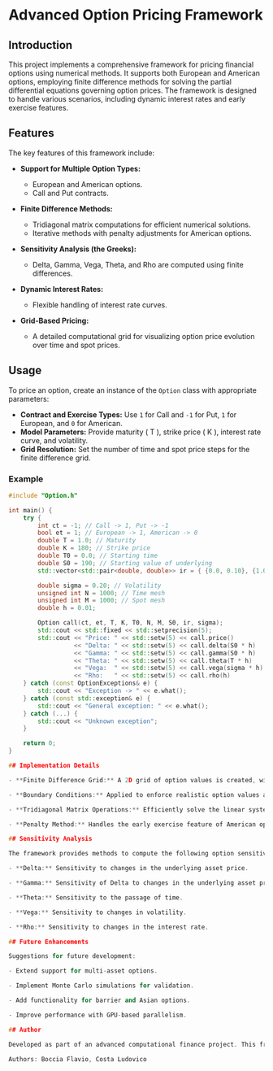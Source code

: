 # Advanced Option Pricing Framework

## Introduction

This project implements a comprehensive framework for pricing financial options using numerical methods. It supports both European and American options, employing finite difference methods for solving the partial differential equations governing option prices. The framework is designed to handle various scenarios, including dynamic interest rates and early exercise features.

## Features

The key features of this framework include:

- **Support for Multiple Option Types:**
  - European and American options.
  - Call and Put contracts.

- **Finite Difference Methods:**
  - Tridiagonal matrix computations for efficient numerical solutions.
  - Iterative methods with penalty adjustments for American options.

- **Sensitivity Analysis (the Greeks):**
  - Delta, Gamma, Vega, Theta, and Rho are computed using finite differences.

- **Dynamic Interest Rates:**
  - Flexible handling of interest rate curves.

- **Grid-Based Pricing:**
  - A detailed computational grid for visualizing option price evolution over time and spot prices.

## Usage

To price an option, create an instance of the `Option` class with appropriate parameters:

- **Contract and Exercise Types:** Use `1` for Call and `-1` for Put, `1` for European, and `0` for American.
- **Model Parameters:** Provide maturity \( T \), strike price \( K \), interest rate curve, and volatility.
- **Grid Resolution:** Set the number of time and spot price steps for the finite difference grid.

### Example

```cpp
#include "Option.h"

int main() {
    try {
        int ct = -1; // Call -> 1, Put -> -1
        bool et = 1; // European -> 1, American -> 0
        double T = 1.0; // Maturity
        double K = 180; // Strike price
        double T0 = 0.0; // Starting time
        double S0 = 190; // Starting value of underlying
        std::vector<std::pair<double, double>> ir = { {0.0, 0.10}, {1.0, 0.10} }; // Discrete interest rate curve

        double sigma = 0.20; // Volatility
        unsigned int N = 1000; // Time mesh
        unsigned int M = 1000; // Spot mesh
        double h = 0.01;

        Option call(ct, et, T, K, T0, N, M, S0, ir, sigma);
        std::cout << std::fixed << std::setprecision(5);
        std::cout << "Price: " << std::setw(5) << call.price()         << std::endl
                  << "Delta: " << std::setw(5) << call.delta(S0 * h)   << std::endl
                  << "Gamma: " << std::setw(5) << call.gamma(S0 * h)   << std::endl
                  << "Theta: " << std::setw(5) << call.theta(T * h)    << std::endl
                  << "Vega:  " << std::setw(5) << call.vega(sigma * h) << std::endl
                  << "Rho:   " << std::setw(5) << call.rho(h)          << std::endl;
    } catch (const OptionExceptions& e) {
        std::cout << "Exception -> " << e.what();
    } catch (const std::exception& e) {
        std::cout << "General exception: " << e.what();
    } catch (...) {
        std::cout << "Unknown exception";
    }

    return 0;
}

## Implementation Details

- **Finite Difference Grid:** A 2D grid of option values is created, with rows representing spot prices and columns representing time steps.

- **Boundary Conditions:** Applied to enforce realistic option values at extreme spot prices.

- **Tridiagonal Matrix Operations:** Efficiently solve the linear systems arising in finite difference methods.

- **Penalty Method:** Handles the early exercise feature of American options.

## Sensitivity Analysis

The framework provides methods to compute the following option sensitivities (Greeks):

- **Delta:** Sensitivity to changes in the underlying asset price.

- **Gamma:** Sensitivity of Delta to changes in the underlying asset price.

- **Theta:** Sensitivity to the passage of time.

- **Vega:** Sensitivity to changes in volatility.

- **Rho:** Sensitivity to changes in the interest rate.

## Future Enhancements

Suggestions for future development:

- Extend support for multi-asset options.

- Implement Monte Carlo simulations for validation.

- Add functionality for barrier and Asian options.

- Improve performance with GPU-based parallelism.

## Author

Developed as part of an advanced computational finance project. This framework is intended for educational purposes and as a foundation for further research in option pricing techniques.

Authors: Boccia Flavio, Costa Ludovico


